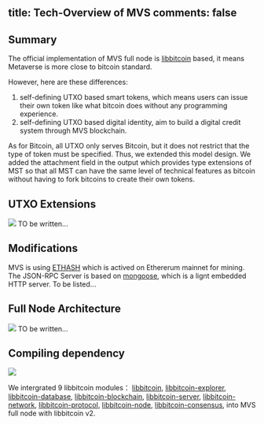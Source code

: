 title: Tech-Overview of MVS
comments: false
---

## Summary
The official implementation of MVS full node is [libbitcoin](https://github.com/libbitcoin) based, it means Metaverse is more close to bitcoin standard.

However, here are these differences:

1. self-defining UTXO based smart tokens, which means users can issue their own token like what bitcoin does without any programming experience.
1. self-defining UTXO based digital identity, aim to build a digital credit system through MVS blockchain.

As for Bitcoin, all UTXO only serves Bitcoin, but it does not restrict that the type of token must be specified. Thus, we extended this model design. We added the attachment field in the output which provides type extensions of MST so that all MST can have the same level of technical features as bitcoin without having to fork bitcoins to create their own tokens.

## UTXO Extensions
![](/zh-cn/developers/images/ledger-struct.png)
TO be written... 

## Modifications
MVS is using [ETHASH](https://github.com/ethereum/ethash) which is actived on Ethererum mainnet for mining. 
The JSON-RPC Server is based on [mongoose](https://github.com/cesanta/mongoose), which is a lignt embedded HTTP server.
To be listed... 

## Full Node Architecture
![](/zh-cn/developers/images/mvs-architecture.png)
TO be written... 

## Compiling dependency
![](/zh-cn/developers/images/mvs-libraries.png)

We intergrated 9 libbitcoin modules： [libbitcoin](https://github.com/libbitcoin/libbitcoin), [libbitcoin-explorer](https://github.com/libbitcoin/libbitcoin-explorer), [libbitcoin-database](https://github.com/libbitcoin/libbitcoin-database), [libbitcoin-blockchain](https://github.com/libbitcoin/libbitcoin-blockchain), [libbitcoin-server](https://github.com/libbitcoin/libbitcoin-server), [libbitcoin-network](https://github.com/libbitcoin/libbitcoin-network), [libbitcoin-protocol](https://github.com/libbitcoin/libbitcoin-protocol), [libbitcoin-node](https://github.com/libbitcoin/libbitcoin-node), [libbitcoin-consensus](https://github.com/libbitcoin/libbitcoin-consensus), into MVS full node with libbitcoin v2.
